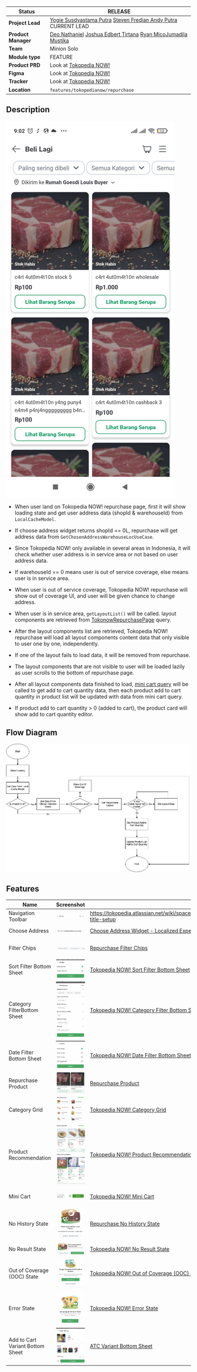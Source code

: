 <!--left header table-->
| **Status** | <!--start status:GREEN-->RELEASE<!--end status--> |
| --- | --- |
| **Project Lead** | [Yogie Susdyastama Putra](https://tokopedia.atlassian.net/wiki/people/5c6bf2e6f1a05835f933bf30?ref=confluence) [Steven Fredian Andy Putra](https://tokopedia.atlassian.net/wiki/people/557058:20782bf2-2a29-413c-b75c-ce30c92cad9e?ref=confluence) <!--start status:BLUE-->CURRENT LEAD<!--end status--> |
| **Product Manager** | [Deo Nathaniel](https://tokopedia.atlassian.net/wiki/people/5c6be6f577edd55f716a2258?ref=confluence) [Joshua Edbert Tirtana](https://tokopedia.atlassian.net/wiki/people/60f7ac85f026ab007029a6bf?ref=confluence) [Ryan Mico](https://tokopedia.atlassian.net/wiki/people/5c6bedd8cff26405c30ad1b1?ref=confluence)[Jumadila Mustika](https://tokopedia.atlassian.net/wiki/people/61c037f6a54af90069a11858?ref=confluence) |
| **Team** | Minion Solo |
| **Module type** | <!--start status:YELLOW-->FEATURE<!--end status--> |
| **Product PRD** | Look at [Tokopedia NOW!](/wiki/spaces/PA/pages/1576539971) |
| **Figma** | Look at [Tokopedia NOW!](/wiki/spaces/PA/pages/1576539971) |
| **Tracker** | Look at [Tokopedia NOW!](/wiki/spaces/PA/pages/1576539971) |
| **Location** | `features/tokopedianow/repurchase` |

<!--toc-->

## **Description**

![image](../res/repurchase_page.jpg)

- When user land on Tokopedia NOW! repurchase page, first it will show loading state and get user address data (shopId & warehouseId) from `LocalCacheModel`.
- If choose address widget returns shopId == 0L, repurchase will get address data from `GetChosenAddressWarehouseLocUseCase`.
- Since Tokopedia NOW! only available in several areas in Indonesia, it will check whether user address is in service area or not based on user address data.
- If warehouseId == 0 means user is out of service coverage, else means user is in service area.
- When user is out of service coverage, Tokopedia NOW! repurchase will show out of coverage UI, and user will be given chance to change address.
- When user is in service area, `getLayoutList()` will be called. layout components are retrieved from [TokonowRepurchasePage](#) query.
- After the layout components list are retrieved, Tokopedia NOW! repurchase will load all layout components content data that only visible to user one by one, independently.

- If one of the layout fails to load data, it will be removed from repurchase.
- The layout components that are not visible to user will be loaded lazily as user scrolls to the bottom of repurchase page.
- After all layout components data finished to load, [mini cart query](https://tokopedia.atlassian.net/wiki/spaces/TTD/pages/1477936471/GraphQL+Mini+Cart) will be called to get add to cart quantity data, then each product add to cart quantity in product list will be updated with data from mini cart query.
- If product add to cart quantity > 0 (added to cart), the product card will show add to cart quantity editor.

## **Flow Diagram**

![image](../res/repurchase_flow_diagram.png)

## **Features**



| **Name** | **Screenshot**                                                                                                                | **Link** | **Module** | **PIC** |
| --- |-------------------------------------------------------------------------------------------------------------------------------| --- | --- | --- |
| Navigation Toolbar | ![image](../res/repurchase_navigation_toolbar.png)<br/>                                                                       | <https://tokopedia.atlassian.net/wiki/spaces/PA/pages/967945643/Navigation+Toolbar#Toolbar-title-setup> | `searchbar` | [Said Faisal](https://tokopedia.atlassian.net/wiki/people/5e25eee0ee264b0e745862c3?ref=confluence)  |
| Choose Address | ![image](../res/repurchase_choose_address.png)<br/>                                                                           | [Choose Address Widget - Localized Experience](/wiki/spaces/PA/pages/1157243000/Choose+Address+Widget+-+Localized+Experience) | `locallizationchooseaddress` | [Said Faisal](https://tokopedia.atlassian.net/wiki/people/5e25eee0ee264b0e745862c3?ref=confluence)  |
| Filter Chips | ![image](../res/repurchase_filter_chips.png)<br/>                                                                             | [Repurchase Filter Chips](/wiki/spaces/PA/pages/1847197699/Repurchase+Filter+Chips)  | `tokopedianow` | [Reza Gama Hidayat](https://tokopedia.atlassian.net/wiki/people/5def15952702bc0ec7e775c5?ref=confluence)  |
| Sort Filter Bottom Sheet | ![image](../res/repurchase_sort_bottomsheet.png)<br/>                                                                         | [Tokopedia NOW! Sort Filter Bottom Sheet](/wiki/spaces/PA/pages/1847197730/Tokopedia+Now+Sort+Filter+Bottom+Sheet)  | `tokopedianow` | [Said Faisal](https://tokopedia.atlassian.net/wiki/people/5e25eee0ee264b0e745862c3?ref=confluence)  |
| Category FilterBottom Sheet | ![image](../res/repurchase_category_bottomsheet.png)<br/>                                                                     | [Tokopedia NOW! Category Filter Bottom Sheet](/wiki/spaces/PA/pages/1846804596/Tokopedia+Now+Category+Filter+Bottom+Sheet)  | `tokopedianow` | [Reza Gama Hidayat](https://tokopedia.atlassian.net/wiki/people/5def15952702bc0ec7e775c5?ref=confluence)  |
| Date Filter Bottom Sheet | ![image](../res/repurchase_date_bottomsheet.png)<br/>                                                                         | [Tokopedia NOW! Date Filter Bottom Sheet](/wiki/spaces/PA/pages/1847001205/Tokopedia+Now+Date+Filter+Bottom+Sheet)  | `tokopedianow` | [Said Faisal](https://tokopedia.atlassian.net/wiki/people/5e25eee0ee264b0e745862c3?ref=confluence)  |
| Repurchase Product | ![image](../res/repurchase_product.png)<br/>                                                                                  | [Repurchase Product](/wiki/spaces/PA/pages/1847132182/Repurchase+Product)  | `tokopedianow` | [Reza Gama Hidayat](https://tokopedia.atlassian.net/wiki/people/5def15952702bc0ec7e775c5?ref=confluence)  |
| Category Grid | ![image](../res/repurchase_category_grid.png)<br/>                                                                            | [Tokopedia NOW! Category Grid](/wiki/spaces/PA/pages/1844544240/Tokopedia+Now+Category+Menu)  | `tokopedianow` | [Said Faisal](https://tokopedia.atlassian.net/wiki/people/5e25eee0ee264b0e745862c3?ref=confluence)  |
| Product Recommendation | ![image](../res/repurchase_product_recommendation.png)<br/>![](../res/repurchase_product_recommendation_without_atc.png)<br/> | [Tokopedia NOW! Product Recommendation](/wiki/spaces/PA/pages/1845954714/Tokopedia+Now+Product+Recommendation)  | `tokopedianow` | [Said Faisal](https://tokopedia.atlassian.net/wiki/people/5e25eee0ee264b0e745862c3?ref=confluence)  |
| Mini Cart | ![image](../res/repurchase_minicart.png)<br/>                                                                                 | [Tokopedia NOW! Mini Cart](/wiki/spaces/PA/pages/1843758861/Tokopedia+Now+Mini+Cart)  | `tokopedianow` | [Reza Gama Hidayat](https://tokopedia.atlassian.net/wiki/people/5def15952702bc0ec7e775c5?ref=confluence)  |
| No History State | ![image](../res/repurchase_no_history_state.png)<br/>                                                                         | [Repurchase No History State](/wiki/spaces/PA/pages/1845726531/Repurchase+No+History+State)  | `tokopedianow` | [Said Faisal](https://tokopedia.atlassian.net/wiki/people/5e25eee0ee264b0e745862c3?ref=confluence)  |
| No Result State | ![image](../res/repurchase_no_result_state.png)<br/>                                                                          | [Tokopedia NOW! No Result State](/wiki/spaces/PA/pages/1845692948/Tokopedia+Now+No+Result+State)  | `tokopedianow` | [Said Faisal](https://tokopedia.atlassian.net/wiki/people/5e25eee0ee264b0e745862c3?ref=confluence)  |
| Out of Coverage (OOC) State | ![image](../res/repurchase_oos.png)<br/>                                                                                      | [Tokopedia NOW! Out of Coverage (OOC) State](/wiki/spaces/PA/pages/1845790121/Tokopedia+Now+Out+of+Coverage+%28OOC%29+State)  | `tokopedianow` | [Said Faisal](https://tokopedia.atlassian.net/wiki/people/5e25eee0ee264b0e745862c3?ref=confluence)  |
| Error State | ![image](../res/repurchase_error_state.png)<br/>                                                                              | [Tokopedia NOW! Error State](/wiki/spaces/PA/pages/1845724290/Tokopedia+Now+Error+State)  | `tokopedianow` | [Reza Gama Hidayat](https://tokopedia.atlassian.net/wiki/people/5def15952702bc0ec7e775c5?ref=confluence)  |
| Add to Cart Variant Bottom Sheet | ![image](../res/repurchase_atc_variant.png)<br/>                                                                              | [ATC Variant Bottom Sheet](/wiki/spaces/PA/pages/1522500791/ATC+Variant+Bottom+Sheet)  | `atc_variant``product_detail_common` | none |

